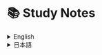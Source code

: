 # 📚 Study Notes

<details>
  <summary>English</summary>

  ## 📖 Book Summaries
  - [The Pragmatic Programmer](../books/the-pragmatic-programmer-en.md)

  ## 📚 Learning Notes

</details>

<details>
  <summary>日本語</summary>

  ## 📖 書籍まとめ
  - [達人プログラマー](../books/the-pragmatic-programmer-ja.md)

  ## 📚 学習ノート


</details>

